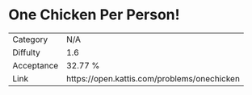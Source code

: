 # One Chicken Per Person!

<table>
    <tr>
        <td>Category</td>
        <td>N/A</td>
    </tr>
    <tr>
        <td>Diffulty</td>
        <td>1.6</td>
    </tr>
    <tr>
        <td>Acceptance</td>
        <td>32.77 %</td>
    </tr>
    <tr>
        <td>Link</td>
        <td>https://open.kattis.com/problems/onechicken</td>
    </tr>
</table>